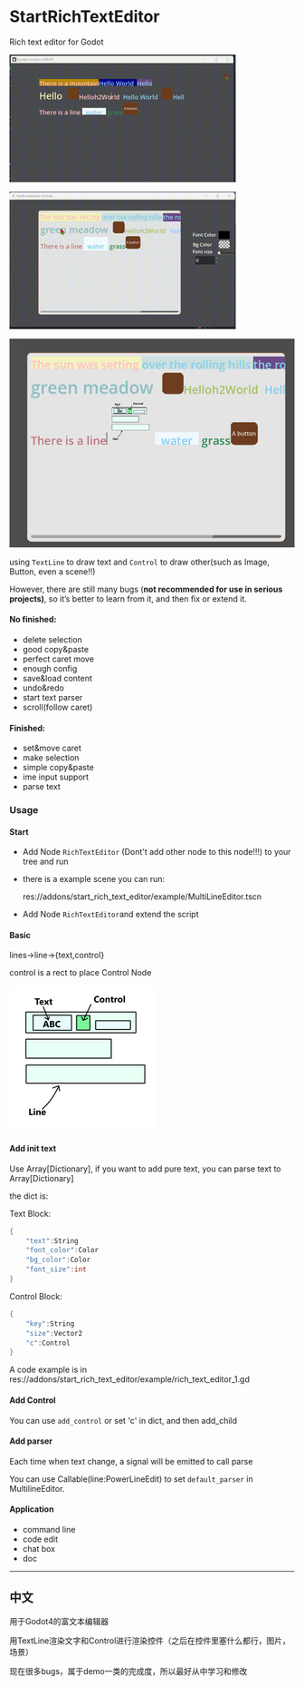 # StartRichTextEditor

Rich text editor for Godot

![](./docs/video.gif)

![](./docs/video2.gif)

<img src="./docs/show_1.png" alt="img" style="zoom:67%;" />

using  `TextLine` to draw text and `Control` to draw other(such as Image, Button, even a scene!!)

However, there are still many bugs (**not recommended for use in serious projects)**, so it’s better to learn from it, and then fix or extend it.

#### No finished:

* delete selection
* good copy&paste
* perfect caret move
* enough config
* save&load content
* undo&redo
* start text parser
* scroll(follow caret)

#### Finished:

* set&move caret
* make selection
* simple copy&paste
* ime input support
* parse text

### Usage

#### Start

* Add Node `RichTextEditor` (Dont't add other node to this node!!!) to your tree and run
* there is a example scene you can run:

  res://addons/start_rich_text_editor/example/MultiLineEditor.tscn
* Add Node `RichTextEditor`and extend the script

#### Basic

lines->line->{text,control}

control is a rect to place Control Node

![](./docs/explanatory_diagram.png)

#### Add init text

Use Array[Dictionary], if you want to add pure text, you can parse text to Array[Dictionary]

the dict is:

Text Block:

```c++
{
    "text":String
    "font_color":Color
    "bg_color":Color
    "font_size":int
}
```

Control Block:

```c++
{
    "key":String
    "size":Vector2
    "c":Control
}
```

A code example is in res://addons/start_rich_text_editor/example/rich_text_editor_1.gd

#### Add Control

You can use `add_control` or set 'c' in dict, and then add_child

#### Add parser

Each time when text change, a signal will be emitted to call parse

You can use Callable(line:PowerLineEdit) to set `default_parser` in MultilineEditor.

#### Application

* command line
* code edit
* chat box
* doc

---

## 中文

用于Godot4的富文本编辑器

用TextLine渲染文字和Control进行渲染控件（之后在控件里塞什么都行，图片，场景）

现在很多bugs，属于demo一类的完成度，所以最好从中学习和修改
